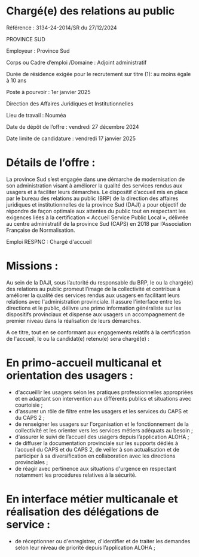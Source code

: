 # Chargé(e) des relations au public

Référence : 3134-24-2014/SR du 27/12/2024

PROVINCE SUD

Employeur : Province Sud

Corps ou Cadre d’emploi /Domaine : Adjoint administratif

Durée de résidence exigée pour le recrutement sur titre (1): au moins égale à 10 ans

Poste à pourvoir : 1er janvier 2025

Direction des Affaires Juridiques et Institutionnelles

Lieu de travail : Nouméa

Date de dépôt de l’offre : vendredi 27 décembre 2024

Date limite de candidature : vendredi 17 janvier 2025

# Détails de l’offre :

La province Sud s’est engagée dans une démarche de modernisation de son administration visant à améliorer la qualité des services rendus aux usagers et à faciliter leurs démarches. Le dispositif d’accueil mis en place par le bureau des relations au public (BRP) de la direction des affaires juridiques et institutionnelles de la province Sud (DAJI) a pour objectif de répondre de façon optimale aux attentes du public tout en respectant les exigences liées à la certification « Accueil Service Public Local », délivrée au centre administratif de la province Sud (CAPS) en 2018 par l’Association Française de Normalisation.

Emploi RESPNC : Chargé d'accueil

# Missions :

Au sein de la DAJI, sous l’autorité du responsable du BRP, le ou la chargé(e) des relations au public promeut l’image de la collectivité et contribue à améliorer la qualité des services rendus aux usagers en facilitant leurs relations avec l'administration provinciale. II assure l'interface entre les directions et le public, délivre une primo information généraliste sur les dispositifs provinciaux et dispense aux usagers un accompagnement de premier niveau dans la réalisation de leurs démarches.

A ce titre, tout en se conformant aux engagements relatifs à la certification de l'accueil, le ou la candidat(e) retenu(e) sera chargé(e) :

# En primo-accueil multicanal et orientation des usagers :

- d'accueillir les usagers selon les pratiques professionnelles appropriées et en adaptant son intervention aux différents publics et situations avec courtoisie ;
- d'assurer un rôle de filtre entre les usagers et les services du CAPS et du CAPS 2 ;
- de renseigner les usagers sur l'organisation et le fonctionnement de la collectivité et les orienter vers les services métiers adéquats au besoin ;
- d'assurer le suivi de l’accueil des usagers depuis l’application ALOHA ;
- de diffuser la documentation provinciale sur les supports dédiés à l’accueil du CAPS et du CAPS 2, de veiller à son actualisation et de participer à sa diversification en collaboration avec les directions provinciales ;
- de réagir avec pertinence aux situations d'urgence en respectant notamment les procédures relatives à la sécurité.

# En interface métier multicanale et réalisation des délégations de service :

- de réceptionner ou d'enregistrer, d'identifier et de traiter les demandes selon leur niveau de priorité depuis l’application ALOHA ;
